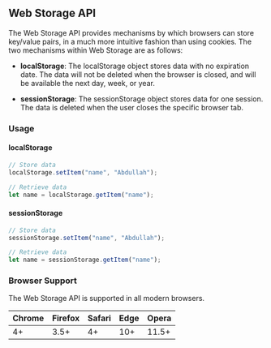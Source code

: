 ## Web Storage API

The Web Storage API provides mechanisms by which browsers can store key/value pairs, in a much more intuitive fashion than using cookies. The two mechanisms within Web Storage are as follows:

- **localStorage**: The localStorage object stores data with no expiration date. The data will not be deleted when the browser is closed, and will be available the next day, week, or year.

- **sessionStorage**: The sessionStorage object stores data for one session. The data is deleted when the user closes the specific browser tab.

### Usage

#### localStorage

```javascript
// Store data
localStorage.setItem("name", "Abdullah");

// Retrieve data
let name = localStorage.getItem("name");
```

#### sessionStorage

```javascript
// Store data
sessionStorage.setItem("name", "Abdullah");

// Retrieve data
let name = sessionStorage.getItem("name");
```

### Browser Support

The Web Storage API is supported in all modern browsers.

| Chrome | Firefox | Safari | Edge | Opera |
| ------ | ------- | ------ | ---- | ----- |
| 4+     | 3.5+    | 4+     | 10+  | 11.5+ |